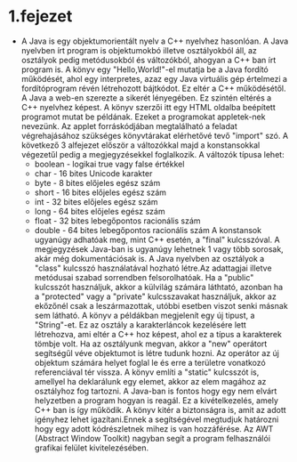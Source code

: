 # 1.fejezet
-	A Java is egy objektumorientált nyelv a C++ nyelvhez hasonlóan. A Java nyelvben írt program is 
objektumokbó illetve osztályokból áll, az osztályok pedig metódusokból és változókból, ahogyan a C++ ban írt program is.
A könyv egy "Hello,World!"-el mutatja be a Java fordító működését, ahol egy interpretes, azaz egy Java virtuális gép 
értelmezi a fordítóprogram révén létrehozott bájtkódot. Ez eltér a C++ működésétől. 
A Java a web-en szerezte a sikerét lényegében. Ez szintén eltérés a C++ nyelvhez képest.
A könyv szerzői itt egy HTML oldalba beépített programot mutat be példának. Ezeket a programokat appletek-nek nevezünk.
Az applet forráskódjában megtalálható a feladat végrehajásához szükséges könyvtárakat elérhetővé tevő "import" szó.
A következő 3 alfejezet először a változókkal majd a konstansokkal végezetűl pedig a megjegyzésekkel foglalkozik.
A változók típusa lehet:
    * boolean - logikai true vagy false értékkel
    * char - 16 bites Unicode karakter
    * byte - 8 bites előjeles egész szám
    * short - 16 bites előjeles egész szám
    * int - 32 bites előjeles egész szám
    * long - 64 bites előjeles egész szám
    * float - 32 bites lebegőpontos racionális szám
    * double - 64 bites lebegőpontos racionális szám
A konstansok ugyanúgy adhatóak meg, mint C++ esetén, a "final" kulcsszóval.
A megjegyzések Java-ban is ugyanúgy lehetnek 1 vagy több sorosak, akár még dokumentációsak is.
A Java nyelvben az osztályok a "class" kulcsszó használatával hozható létre.Az adattagjai illetve metódusai szabad
sorrendben felsorolhatóak. Ha a "public" kulcsszót használjuk, akkor a külvilág számára láthtató, azonban ha a "protected"
 vagy a "private" kulcsszavakat használjuk, akkor az ekőzőnél csak a leszármazottak, utóbbi esetben viszot senki másnak sem látható.
A könyv a példákban megjelenít egy új tipust, a "String"-et. Ez az osztály a karakterláncok kezelésére lett létrehozva, ami eltér a
C++ hoz képest, ahol ez a típus a karakterek tömbje volt.
Ha az osztályunk megvan, akkor a "new" operátort segítségűl véve objektumot is létre tudunk hozni.
Az operátor az új objektum számára helyet foglal le és erre a területre vonatkozó referenciával tér vissza. 
A könyv említi a "static" kulcsszót is, amellyel ha deklarálunk egy elemet, akkor az elem magához az osztályhoz
fog tartozni. A Java-ban is fontos hogy egy nem elvárt helyzetben a program hogyan is reagál. Ez a kivételkezelés, 
amely C++ ban is így működik.
A könyv kitér a biztonságra is, amit az adott igényhez lehet igazítani.Ennek a segítségével megtudjuk határozni
hogy egy adott kódrészletnek mihez is van hozzáférése.
Az AWT (Abstract Window Toolkit) nagyban segít a program felhasználói grafikai felület 
kivitelezésében.